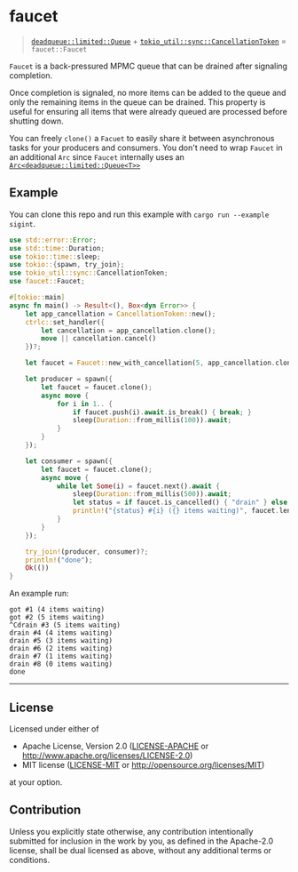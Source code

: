 
# faucet

> [`deadqueue::limited::Queue`][1] + [`tokio_util::sync::CancellationToken`][2] = `faucet::Faucet`

 [1]: https://docs.rs/deadqueue/latest/deadqueue/
 [2]: https://docs.rs/tokio-util/latest/tokio_util/sync/struct.CancellationToken.html

`Faucet` is a back-pressured MPMC queue that can be drained after signaling completion.

Once completion is signaled, no more items can be added to the queue
and only the remaining items in the queue can be drained. This property is
useful for ensuring all items that were already queued are processed before
shutting down.

You can freely `clone()` a `Facuet` to easily share it between asynchronous tasks for your producers and consumers. You don't need to wrap `Faucet` in an additional `Arc` since `Faucet` internally uses an [`Arc<deadqueue::limited::Queue<T>>`][1]

## Example

You can clone this repo and run this example with `cargo run --example sigint`.

```rust
use std::error::Error;
use std::time::Duration;
use tokio::time::sleep;
use tokio::{spawn, try_join};
use tokio_util::sync::CancellationToken;
use faucet::Faucet;

#[tokio::main]
async fn main() -> Result<(), Box<dyn Error>> {
    let app_cancellation = CancellationToken::new();
    ctrlc::set_handler({
        let cancellation = app_cancellation.clone();
        move || cancellation.cancel()
    })?;

    let faucet = Faucet::new_with_cancellation(5, app_cancellation.clone());

    let producer = spawn({
        let faucet = faucet.clone();
        async move {
            for i in 1.. {
                if faucet.push(i).await.is_break() { break; }
                sleep(Duration::from_millis(100)).await;
            }
        }
    });

    let consumer = spawn({
        let faucet = faucet.clone();
        async move {
            while let Some(i) = faucet.next().await {
                sleep(Duration::from_millis(500)).await;
                let status = if faucet.is_cancelled() { "drain" } else { "got" };
                println!("{status} #{i} ({} items waiting)", faucet.len());
            }
        }
    });

    try_join!(producer, consumer)?;
    println!("done");
    Ok(())
}

```

An example run:

```text
got #1 (4 items waiting)
got #2 (5 items waiting)
^Cdrain #3 (5 items waiting)
drain #4 (4 items waiting)
drain #5 (3 items waiting)
drain #6 (2 items waiting)
drain #7 (1 items waiting)
drain #8 (0 items waiting)
done
```

---

## License

Licensed under either of

* Apache License, Version 2.0
  ([LICENSE-APACHE](LICENSE-APACHE) or http://www.apache.org/licenses/LICENSE-2.0)
* MIT license
  ([LICENSE-MIT](LICENSE-MIT) or http://opensource.org/licenses/MIT)

at your option.

## Contribution

Unless you explicitly state otherwise, any contribution intentionally submitted
for inclusion in the work by you, as defined in the Apache-2.0 license, shall be
dual licensed as above, without any additional terms or conditions.
